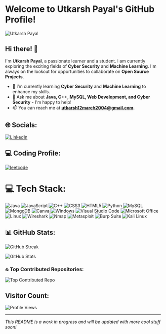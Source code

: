 # Welcome to Utkarsh Payal's GitHub Profile!

![Utkarsh Payal](https://media.licdn.com/dms/image/D4D16AQF8P4kEDzKOyg/profile-displaybackgroundimage-shrink_200_800/0/1686020953057?e=2147483647&v=beta&t=TIbiwbnO_IgUhvZZ4e_ItTzJp_v8N0d4BW_LYPPtnO4)

## Hi there! 👋

I'm **Utkarsh Payal**, a passionate learner and a student. I am currently exploring the exciting fields of **Cyber Security** and **Machine Learning**. I'm always on the lookout for opportunities to collaborate on **Open Source Projects**.

- 🌱 I’m currently learning **Cyber Security** and **Machine Learning** to enhance my skills.
- 💬 Ask me about **Java, C++, MySQL, Web Development, and Cyber Security** - I'm happy to help!
- 📫 You can reach me at **utkarsh12march2004@gmail.com**.

## 🌐 Socials:
[![LinkedIn](https://img.shields.io/badge/LinkedIn-%230077B5.svg?logo=linkedin&logoColor=white)](https://www.linkedin.com/in/utkarsh-payal/)

<!--Coding platform-->
## ‍💻 Coding Profile:

[![leetcode](https://img.shields.io/badge/-LeetCode-FFA116?style=for-the-badge&logo=LeetCode&logoColor=black)](https://leetcode.com/Utkarsh_Payal/)

# 💻 Tech Stack:
![Java](https://img.shields.io/badge/java-%23ED8B00.svg?style=for-the-badge&logo=java&logoColor=white) 
![JavaScript](https://img.shields.io/badge/javascript-%23323330.svg?style=for-the-badge&logo=javascript&logoColor=%23F7DF1E) 
![C++](https://img.shields.io/badge/c++-%2300599C.svg?style=for-the-badge&logo=c%2B%2B&logoColor=white) 
![CSS3](https://img.shields.io/badge/css3-%231572B6.svg?style=for-the-badge&logo=css3&logoColor=white) 
![HTML5](https://img.shields.io/badge/html5-%23E34F26.svg?style=for-the-badge&logo=html5&logoColor=white)
![Python](https://img.shields.io/badge/python-3670A0?style=for-the-badge&logo=python&logoColor=ffdd54) 
![MySQL](https://img.shields.io/badge/mysql-%2300f.svg?style=for-the-badge&logo=mysql&logoColor=white) 
![MongoDB](https://img.shields.io/badge/MongoDB-%234ea94b.svg?style=for-the-badge&logo=mongodb&logoColor=white) 
![Canva](https://img.shields.io/badge/Canva-%2300C4CC.svg?style=for-the-badge&logo=Canva&logoColor=white)
![Windows](https://img.shields.io/badge/Windows-0078D6?style=for-the-badge&logo=windows&logoColor=white)
![Visual Studio Code](https://img.shields.io/badge/VSCode-0078D4?style=for-the-badge&logo=visual%20studio%20code&logoColor=white)
![Microsoft Office](https://img.shields.io/badge/Microsoft_Office-D83B01?style=for-the-badge&logo=microsoft-office&logoColor=white)
![Linux](https://img.shields.io/badge/Linux-FCC624?style=for-the-badge&logo=linux&logoColor=black)
![Wireshark](https://img.shields.io/badge/Wireshark-1679A7?style=for-the-badge&logo=wireshark&logoColor=white)
![Nmap](https://img.shields.io/badge/Nmap-2DC262?style=for-the-badge&logo=nmap&logoColor=white)
![Metasploit](https://img.shields.io/badge/Metasploit-E14615?style=for-the-badge&logo=metasploit&logoColor=white)
![Burp Suite](https://img.shields.io/badge/Burp%20Suite-FF751A?style=for-the-badge&logo=burp%20suite&logoColor=black)
![Kali Linux](https://img.shields.io/badge/Kali%20Linux-557C94?style=for-the-badge&logo=kali%20linux&logoColor=white)

## 📊 GitHub Stats:

![GitHub Streak](https://github-readme-streak-stats.herokuapp.com/?user=utkarshpayal&)

![GitHub Stats](https://github-readme-stats-mu-dusky.vercel.app/api?username=utkarshpayal&show_icons=true&theme=radical&count_private=true&include_all_commits=true)

### 🔝 Top Contributed Repositories:

![Top Contributed Repo](https://github-contributor-stats.vercel.app/api?username=utkarshpayal&limit=5&theme=dracula&combine_all_yearly_contributions=true)

## Visitor Count:

![Profile Views](https://komarev.com/ghpvc/?username=utkarshpayal&color=blueviolet)

---

_This README is a work in progress and will be updated with more cool stuff soon!_
